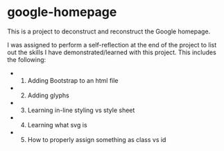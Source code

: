 # google-homepage
This is a project to deconstruct and reconstruct the Google homepage.

I was assigned to perform a self-reflection at the end of the project to list
out the skills I have demonstrated/learned with this project.
This includes the following:
- 1. Adding Bootstrap to an html file
- 2. Adding glyphs
- 3. Learning in-line styling vs style sheet
- 4. Learning what svg is
- 5. How to properly assign something as class vs id
